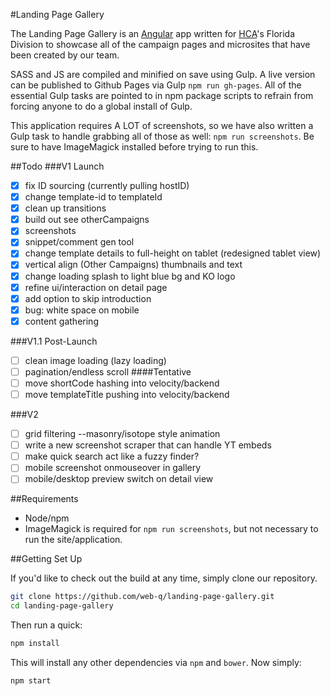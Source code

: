#Landing Page Gallery

The Landing Page Gallery is an [Angular](http://angularjs.org/) app written for [HCA](http://hcahealthcare.com)'s Florida Division to showcase all of the campaign pages and microsites that have been created by our team.

SASS and JS are compiled and minified on save using Gulp. A live version can be published to Github Pages via Gulp `npm run gh-pages`. All of the essential Gulp tasks are pointed to in npm package scripts to refrain from forcing anyone to do a global install of Gulp.

This application requires A LOT of screenshots, so we have also written a Gulp task to handle grabbing all of those as well: `npm run screenshots`. Be sure to have ImageMagick installed before trying to run this.

##Todo
###V1 Launch
- [x] fix ID sourcing (currently pulling hostID)
- [x] change template-id to templateId
- [x] clean up transitions
- [x] build out see otherCampaigns
- [x] screenshots
- [x] snippet/comment gen tool
- [x] change template details to full-height on tablet (redesigned tablet view)
- [x] vertical align (Other Campaigns) thumbnails and text
- [x] change loading splash to light blue bg and KO logo
- [x] refine ui/interaction on detail page
- [x] add option to skip introduction
- [x] bug: white space on mobile
- [x] content gathering

###V1.1 Post-Launch
- [ ] clean image loading (lazy loading)
- [ ] pagination/endless scroll
####Tentative
- [ ] move shortCode hashing into velocity/backend
- [ ] move templateTitle pushing into velocity/backend

###V2
- [ ] grid filtering --masonry/isotope style animation
- [ ] write a new screenshot scraper that can handle YT embeds
- [ ] make quick search act like a fuzzy finder?
- [ ] mobile screenshot onmouseover in gallery
- [ ] mobile/desktop preview switch on detail view

##Requirements
* Node/npm
* ImageMagick is required for `npm run screenshots`, but not necessary to run the site/application.

##Getting Set Up

If you'd like to check out the build at any time, simply clone our repository.

```bash
git clone https://github.com/web-q/landing-page-gallery.git
cd landing-page-gallery
```
Then run a quick:
```bash
npm install
```
This will install any other dependencies via `npm` and `bower`.
Now simply:
```bash
npm start
```
